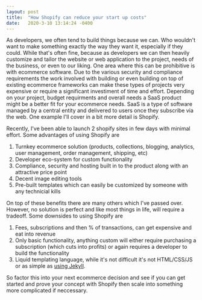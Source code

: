 ```yaml
---
layout: post
title:  "How Shopify can reduce your start up costs"
date:   2020-3-10 13:14:24 -0400
---
```


As developers, we often tend to build things because we can. Who wouldn't want to make something exactly the way they want it, especially if they could. While that's often fine, because as developers we can then heavily customize and tailor the website or web application to the project, needs of the business, or even to our liking. One area where this can be prohibitive is with ecommerce software. Due to the various security and compliance requirements the work involved with building or even building on top of existing ecommerce frameworks can make these types of projects very expensive or require a significant investiment of time and effort. Depending on your project, budget requirments and overall needs a SaaS product might be a better fit for your ecommerce needs. SaaS is a type of software managed by a central entity and delivered to users once they subscribe via the web. One example I'll cover in a bit more detail is Shopify.

Recently, I've been able to launch 2 shopify sites in few days with minimal effort. Some advantages of using Shopify are


1. Turnkey ecommerce solution (products, collections, blogging, analytics, user management, order management, shipping, etc)
2. Developer eco-system for custom functionality
3. Compliance, security and hosting built in to the product along with an attractive price point
4. Decent image editing tools
5. Pre-built templates which can easily be customized by someone with any technicial kills

On top of these benefits there are many others which I've passed over. However, no solution is perfect and like most things in life, will require a tradeoff. Some downsides to using Shopify are

1. Fees, subscriptions and then % of transactions, can get expensive and eat into revenue 
2. Only basic functionality, anything custom will either require purchasing a subscription (which cuts into profits) or again requires a developer to build the functionality
3. Liquid templating language, while it's not difficult it's not HTML/CSS/JS or as simple as [using Jekyll](/2020/12/31/why-use-jekyll.html "Why use Jekyll for your website?").

So factor this into your next ecommerce decision and see if you can get started and prove your concept with Shopify then scale into something more complicated if neccessary.


